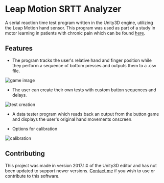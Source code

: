 # Leap Motion SRTT Analyzer
A serial reaction time test program written in the Unity3D engine, utilizing the Leap Motion hand sensor.
This program was used as part of a study in motor learning in patients with chronic pain which can be found [here](https://ieeexplore.ieee.org/abstract/document/8329689).

## Features
- The program tracks the user's relative hand and finger position while they perform a sequence of bottom presses and outputs them to a .csv file.

![game image](https://github.com/junqiwu02/Leap-Motion-Button-Game/blob/master/Demo%20Images/game%20image.png?raw=true)

- The user can create their own tests with custom button sequences and delays.

![test creation](https://github.com/junqiwu02/Leap-Motion-Button-Game/blob/master/Demo%20Images/test%20creation.png?raw=true)

- A data tester program which reads back an output from the button game and displays the user's original hand movements onscreen.

- Options for calibration

![calibration](https://github.com/junqiwu02/Leap-Motion-Button-Game/blob/master/Demo%20Images/calibrate.png?raw=true)

## Contributing
This project was made in version 2017.1.0 of the Unity3D editor and has not been updated to support newer versions.
[Contact me](mailto:junqiwu02@gmail.com) if you wish to use or contribute to this software.

